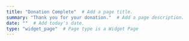 ```yaml
---
title: "Donation Complete"  # Add a page title.
summary: "Thank you for your donation."  # Add a page description.
date: ""  # Add today's date.
type: "widget_page"  # Page type is a Widget Page
---
```


